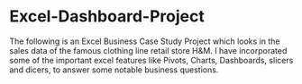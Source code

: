 # Excel-Dashboard-Project
The following is an Excel Business Case Study Project which looks in the sales data of the famous clothing line retail store H&M.
I have incorporated some of the important excel features like Pivots, Charts, Dashboards, slicers and dicers, to answer some notable business questions.
